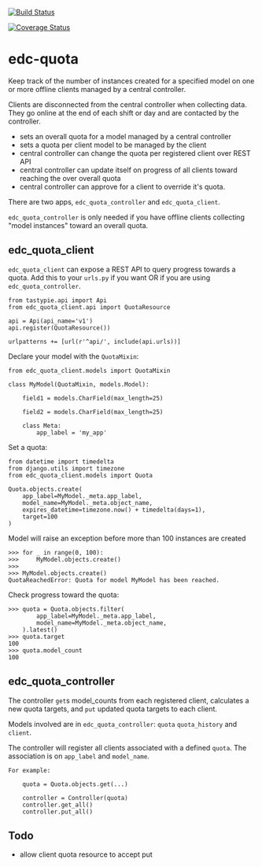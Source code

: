[![Build Status](https://travis-ci.org/botswana-harvard/edc-quota.svg?branch=develop)](https://travis-ci.org/botswana-harvard/edc-quota)

[![Coverage Status](https://coveralls.io/repos/botswana-harvard/edc-quota/badge.svg?branch=develop&service=github)](https://coveralls.io/github/botswana-harvard/edc-quota?branch=develop)

# edc-quota

Keep track of the number of instances created for a specified model on one or more offline clients managed by a central controller.

Clients are disconnected from the central controller when collecting data. They go online at the end of each shift or day
and are contacted by the controller.

- sets an overall quota for a model managed by a central controller
- sets a quota per client model to be managed by the client
- central controller can change the quota per registered client over REST API
- central controller can update itself on progress of all clients toward reaching the over overall quota
- central controller can approve for a client to override it's quota.
 
There are two apps, `edc_quota_controller` and `edc_quota_client`.

`edc_quota_controller` is only needed if you have offline clients collecting "model instances" toward an overall quota.

edc_quota_client
----------------

`edc_quota_client` can expose a REST API to query progress towards a quota. Add this to your `urls.py` if you want OR if you are using `edc_quota_controller`.

	from tastypie.api import Api
	from edc_quota_client.api import QuotaResource

	api = Api(api_name='v1')
	api.register(QuotaResource())

	urlpatterns += [url(r'^api/', include(api.urls))]


Declare your model with the `QuotaMixin`:

	from edc_quota_client.models import QuotaMixin 

	class MyModel(QuotaMixin, models.Model):
	
		field1 = models.CharField(max_length=25)

		field2 = models.CharField(max_length=25)
		
		class Meta:
			app_label = 'my_app'
			
Set a quota:
	
	from datetime import timedelta
	from django.utils import timezone
	from edc_quota_client.models import Quota
	
	Quota.objects.create(
		app_label=MyModel._meta.app_label,
		model_name=MyModel._meta.object_name,
		expires_datetime=timezone.now() + timedelta(days=1),
		target=100
	)
		
Model will raise an exception before more than 100 instances are created  

	>>> for _ in range(0, 100):
	>>> 	MyModel.objects.create()
	>>>	
	>>> MyModel.objects.create()
	QuotaReachedError: Quota for model MyModel has been reached.
	
Check progress toward the quota:

	>>> quota = Quota.objects.filter(
			app_label=MyModel._meta.app_label,
			model_name=MyModel._meta.object_name,
		).latest()
	>>> quota.target
	100
	>>> quota.model_count
	100
	
edc_quota_controller
--------------------

The controller `get`s model_counts from each registered client, calculates a new quota targets, and `put` updated quota targets to each client.

Models involved are in `edc_quota_controller`: `quota` `quota_history` and `client`.

The controller will register all clients associated with a defined `quota`. The association is on `app_label` and `model_name`.

    For example:

        quota = Quota.objects.get(...)

        controller = Controller(quota)
        controller.get_all()
        controller.put_all()

Todo
-----

- allow client quota resource to accept put

 
